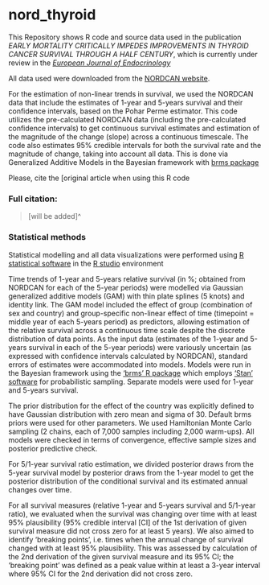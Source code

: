 # nord_thyroid

This Repository shows R code and source data used in the publication *EARLY MORTALITY CRITICALLY IMPEDES IMPROVEMENTS IN THYROID CANCER SURVIVAL THROUGH A HALF CENTURY*, which is currently under review in the [*European Journal of Endocrinology*](https://academic.oup.com/ejendo)

All data used were downloaded from the [NORDCAN website](https://nordcan.iarc.fr/en). 

For the estimation of non-linear trends in survival, we used the NORDCAN data that include the estimates of 1-year and 5-years survival and their confidence intervals, based on the Pohar Perme estimator. This code utilizes the pre-calculated NORDCAN data (including the pre-calculated confidence intervals) to get continuous survival estimates and estimation of the magnitude of the change (slope) across a continuous timescale. The code also estimates 95% credible intervals for both the survival rate and the magnitude of change, taking into account all data. This is done via Generalized Additive Models in the Bayesian framework  with [brms package](https://cran.r-project.org/web/packages/brms/index.html)

Please, cite the [original article when using this R code

### Full citation:

>[will be added]^

### Statistical methods

Statistical modelling and all data visualizations were performed using [R statistical software](https://www.r-project.org/) in the [R studio](https://posit.co/download/rstudio-desktop/) environment

Time trends of 1-year and 5-years relative survival (in %; obtained from NORDCAN for each of the 5-year periods) were modelled via Gaussian generalized additive models (GAM) with thin plate splines (5 knots) and identity link. The GAM model included the effect of group (combination of sex and country) and group-specific non-linear effect of time (timepoint = middle year of each 5-years period) as predictors, allowing estimation of the relative survival across a continuous time scale despite the discrete distribution of data points. As the input data (estimates of the 1-year and 5-years survival in each of the 5-year periods) were variously uncertain (as expressed with confidence intervals calculated by NORDCAN), standard errors of estimates were accommodated into models. Models were run in the Bayesian framework using the [‘brms’ R package](https://cran.r-project.org/web/packages/brms/index.html) which employs [‘Stan’ software](https://mc-stan.org/) for probabilistic sampling. Separate models were used for 1-year and 5-years survival.

The prior distribution for the effect of the country was explicitly defined to have Gaussian distribution with zero mean and sigma of 30. Default brms priors were used for other parameters. We used Hamiltonian Monte Carlo sampling (2 chains, each of 7,000 samples including 2,000 warm-ups). All models were checked in terms of convergence, effective sample sizes and posterior predictive check. 

For 5/1-year survival ratio estimation, we divided posterior draws from the 5-year survival model by posterior draws from the 1-year model to get the posterior distribution of the conditional survival and its estimated annual changes over time. 

For all survival measures (relative 1-year and 5-years survival and 5/1-year ratio), we evaluated when the survival was changing over time with at least 95% plausibility (95% credible interval [CI] of the 1st derivation of given survival measure did not cross zero for at least 5 years). We also aimed to identify ‘breaking points’, i.e. times when the annual change of survival changed with at least 95% plausibility. This was assessed by calculation of the 2nd derivation of the given survival measure and its 95% CI; the ‘breaking point’ was defined as a peak value within at least a 3-year interval where 95% CI for the 2nd derivation did not cross zero.
